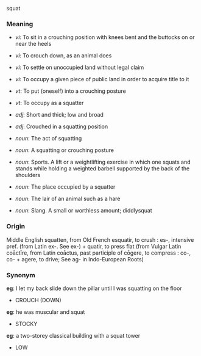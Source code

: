 squat
### Meaning
+ _vi_: To sit in a crouching position with knees bent and the buttocks on or near the heels
+ _vi_: To crouch down, as an animal does
+ _vi_: To settle on unoccupied land without legal claim
+ _vi_: To occupy a given piece of public land in order to acquire title to it
+ _vt_: To put (oneself) into a crouching posture
+ _vt_: To occupy as a squatter

+ _adj_: Short and thick; low and broad
+ _adj_: Crouched in a squatting position

+ _noun_: The act of squatting
+ _noun_: A squatting or crouching posture
+ _noun_: Sports. A lift or a weightlifting exercise in which one squats and stands while holding a weighted barbell supported by the back of the shoulders
+ _noun_: The place occupied by a squatter
+ _noun_: The lair of an animal such as a hare
+ _noun_: Slang. A small or worthless amount; diddlysquat

### Origin

Middle English squatten, from Old French esquatir, to crush : es-, intensive pref. (from Latin ex-. See ex-) + quatir, to press flat (from Vulgar Latin coāctīre, from Latin coāctus, past participle of cōgere, to compress : co-, co- + agere, to drive; See ag- in Indo-European Roots)

### Synonym

__eg__: I let my back slide down the pillar until I was squatting on the floor

+ CROUCH (DOWN)

__eg__: he was muscular and squat

+ STOCKY

__eg__: a two-storey classical building with a squat tower

+ LOW


